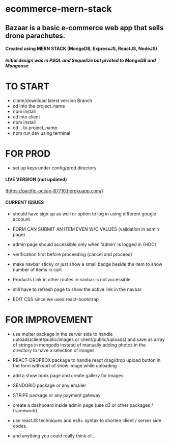 # ecommerce-mern-stack

## Bazaar is a basic e-commerce web app that sells drone parachutes.

#### Created using MERN STACK (MongoDB, ExpressJS, ReactJS, NodeJS)
##### Initial design was in PSQL and Sequelize but pivoted to MongoDB and Mongoose

# TO START

- clone/download latest version Branch
- cd into the project_name
- npm install
- cd into client
- npm install
- cd .. to project_name
- npm run dev using terminal

# FOR PROD

- set up keys under config/prod directory

#### LIVE VERSION (not updated)
(https://pacific-ocean-87710.herokuapp.com/)

#### CURRENT ISSUES

- should have sign up as well or option to log in using different google account

- FORM CAN SUBMIT AN ITEM EVEN W/O VALUES (validation in admin page)

- admin page should accessible only when 'admin' is logged in (HOC)

- verification first before proceeding (cancel and proceed)

- make navbar sticky or just show a small badge beside the item to show number of items in cart

- Products Link in other routes in navbar is not accessible

- still have to refresh page to show the active link in the navbar

- EDIT CSS since we used react-bootstrap

# FOR IMPROVEMENT

- use multer package in the server side to handle uploads(client/public/images or client/public/uploads) and save as array of strings in mongodb instead of manually adding photos in the directory to have a selection of images

- REACT-DROPBOX package to handle react drag/drop upload button in the form with sort of show image while uploading

- add a show book page and create gallery for images

- SENDGRID package or any emailer

- STRIPE package or any payment gateway

- create a dashboard inside admin page (use d3 or other packages / framework)

- use reactJS techniques and es6+ syntax to shorten client / server side codes.

- and anything you could really think of...
